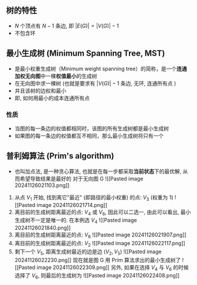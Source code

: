 ## 树的特性
- $N$ 个顶点有 $N-1$ 条边, 即 $|E(G)| = |V(G)| - 1$
- 不包含环
## 最小生成树 (Minimum Spanning Tree, MST)
- 是最小权重生成树（Minimum weight spanning tree）的简称，是一个**连通加权无向图**中一棵**权值最小**的生成树
- 在无向图中求一棵树 (也就是要求有 $|V(G)| - 1$ 条边, 无环, 连通所有点 )
- 并且该树的边权和最小
- 即, 如何用最小的成本连通所有点
### 性质
- 当图的每一条边的权值都相同时，该图的所有生成树都是最小生成树
- 如果图的每一条边的权值都互不相同，那么最小生成树将只有一个
## 普利姆算法 (Prim's algorithm)
- 也叫加点法, 是一种贪心算法, 也就是在每一步都采取**当前状态**下的最优解, 从而希望导致结果是最好的
对于无向图 G
![[Pasted image 20241126021103.png]]
1. 从点 $V_{1}$ 开始, 找到离它"最近" (即路径的最小权重) 的点: $V_{3}$ (权重为 $1$)
![[Pasted image 20241126021714.png]] 
2. 离目前的生成树距离最近的点: $V_{4}$ 或 $V_{6}$, 因此可以二选一, 由此可以看出, 最小生成树不一定是唯一的. 在本例选 $V_4$
![[Pasted image 20241126021840.png]]
3. 离目前的生成树距离最近的点: $V_{6}$
![[Pasted image 20241126021907.png]]
4. 离目前的生成树距离最近的点: $V_{2}$
![[Pasted image 20241126022117.png]]
5. 剩下一个 $V_{5}$, 距离生成树最近的边是边 $(V_{2},V_{5})$
![[Pasted image 20241126022230.png]]
现在就是图 G 用 Prim 算法求出的最小生成树了
![[Pasted image 20241126022309.png]] 
另外, 如果在选择 $V_{4}$ 与 $V_{6}$ 的时候选择了 $V_{6}$, 则最后的生成树为
![[Pasted image 20241126022408.png]]
